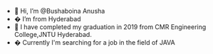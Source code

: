 - 👋 Hi, I’m @Bushaboina Anusha
- � I’m from Hyderabad
- 🌱 I have completed my graduation in 2019 from CMR Engineering College,JNTU Hyderabad.
- � Currently I'm searching for a job in the field of JAVA


<!---
bushaboinaanusha/bushaboinaanusha is a ✨ special ✨ repository because its `README.md` (this file) appears on your GitHub profile.
You can click the Preview link to take a look at your changes.
--->
